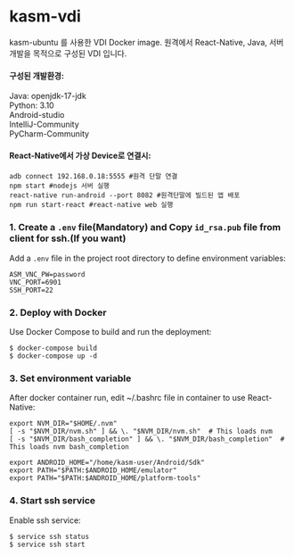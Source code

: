# kasm-vdi
kasm-ubuntu 를 사용한 VDI Docker image.
원격에서 React-Native, Java, 서버 개발을 목적으로 구성된 VDI 입니다.
#### 구성된 개발환경:
Java: openjdk-17-jdk
<br />
Python: 3.10
<br />
Android-studio
<br />
IntelliJ-Community
<br />
PyCharm-Community

#### React-Native에서 가상 Device로 연결시:
```
adb connect 192.168.0.18:5555 #원격 단말 연결
npm start #nodejs 서버 실행
react-native run-android --port 8082 #원격단말에 빌드된 앱 배포
npm run start-react #react-native web 실행
```


### 1. Create a `.env` file(Mandatory) and Copy `id_rsa.pub` file from client for ssh.(If you want) 

Add a `.env` file in the project root directory to define environment variables:

```env
ASM_VNC_PW=password
VNC_PORT=6901
SSH_PORT=22
```


### 2. Deploy with Docker

Use Docker Compose to build and run the deployment:

```
$ docker-compose build
$ docker-compose up -d
```


### 3. Set environment variable

After docker container run, edit ~/.bashrc file in container to use React-Native:

```
export NVM_DIR="$HOME/.nvm"
[ -s "$NVM_DIR/nvm.sh" ] && \. "$NVM_DIR/nvm.sh"  # This loads nvm
[ -s "$NVM_DIR/bash_completion" ] && \. "$NVM_DIR/bash_completion"  # This loads nvm bash_completion

export ANDROID_HOME="/home/kasm-user/Android/Sdk"
export PATH="$PATH:$ANDROID_HOME/emulator"
export PATH="$PATH:$ANDROID_HOME/platform-tools"
```


### 4. Start ssh service

Enable ssh service:

```
$ service ssh status
$ service ssh start
```
